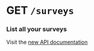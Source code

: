 # GET `/surveys`

### List all your surveys

Visit the [new API documentation](https://diduenjoy.github.io/docs/#get-code-surveys-code)
